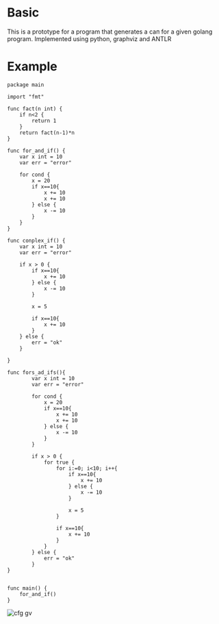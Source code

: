 # Basic
This is a prototype for a program that generates a сап for a given golang program. 
Implemented using python, graphviz and ANTLR

# Example
```golang
package main

import "fmt"

func fact(n int) {
	if n<2 {
		return 1
	}
	return fact(n-1)*n
}

func for_and_if() {
	var x int = 10
	var err = "error"

	for cond {
		x = 20
		if x==10{
			x += 10
			x += 10
		} else {
			x -= 10
		}
	}
}

func conplex_if() {
	var x int = 10
	var err = "error"

	if x > 0 {
		if x==10{
			x += 10
		} else {
			x -= 10
		}
		
		x = 5

		if x==10{
			x += 10
		} 
	} else {
		err = "ok"
	}

}

func fors_ad_ifs(){
		var x int = 10
		var err = "error"
	
		for cond {
			x = 20
			if x==10{
				x += 10
				x += 10
			} else {
				x -= 10
			}
		}
	
		if x > 0 {
			for true {
				for i:=0; i<10; i++{
					if x==10{
						x += 10
					} else {
						x -= 10
					}
					
					x = 5
				}
	
				if x==10{
					x += 10
				} 
			}	
		} else {
			err = "ok"
		}
}


func main() {
	for_and_if()
}
```

![cfg gv](https://github.com/bkmz2000/go_cfg/assets/8679457/46ffbc44-8727-4edf-aa01-e3014d9e24da)
